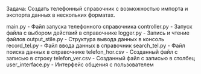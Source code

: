 Задача: Создать телефонный справочник с возможностью импорта и экспорта данных в нескольких форматах.

main.py - Файл запуска телефонного справочника
controller.py - Запуск файла с выбором действий в справочнике
logger.py - Запись и чтение файлов
output_stile.py - Структура вывода данных в консоль
record_tel.py - Файл ввода данных в справочник
search_tel.py - Файл поиска данных в справочнике
telefon_hor.csv - Созданный файл с записью в строку
telefon_ver.csv - Созданный файл с записью в столбец
user_interface.py - Интерфейс общения с пользователем





